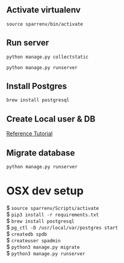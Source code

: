 ## Activate virtualenv
`source sparrenv/bin/activate`

## Run server
`python manage.py collectstatic`

`python manage.py runserver`

## Install Postgres 
`brew install postgresql`

## Create Local user & DB 
[Reference Tutorial](https://www.digitalocean.com/community/tutorials/how-to-use-postgresql-with-your-django-application-on-ubuntu-14-04)

## Migrate database 
`python manage.py runserver`



# OSX dev setup
$ `source sparrenv/Scripts/activate`  
$ `pip3 install -r requirements.txt`  
$ `brew install postgresql`  
$ `pg_ctl -D /usr/local/var/postgres start`  
$ `createdb spdb`  
$ `createuser spadmin`  
$ `python3 manage.py migrate`  
$ `python3 manage.py runserver`  
